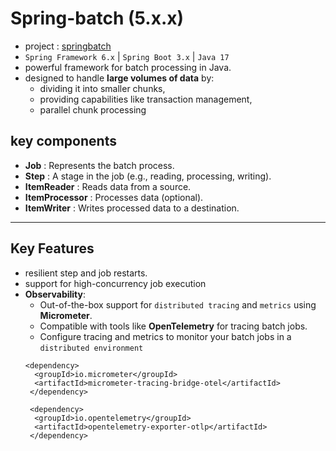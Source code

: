 # Spring-batch (5.x.x)
- project : [springbatch](..%2Fsrc%2Fmain%2Fjava%2Fcom%2Flekhraj%2Fjava%2Fspring%2Fspringbatch)
- `Spring Framework 6.x` | `Spring Boot 3.x` | `Java 17`
- powerful framework for batch processing in Java.
- designed to handle **large volumes of data** by:
    - dividing it into smaller chunks,
    - providing capabilities like transaction management,
    - parallel chunk processing

## key components
- **Job**     : Represents the batch process.
- **Step**    : A stage in the job (e.g., reading, processing, writing).
- **ItemReader** : Reads data from a source.
- **ItemProcessor** : Processes data (optional).
- **ItemWriter** : Writes processed data to a destination.

---
## Key Features
- resilient step and job restarts.
- support for high-concurrency job execution
- **Observability**:
    - Out-of-the-box support for `distributed tracing` and `metrics` using **Micrometer**.
    - Compatible with tools like **OpenTelemetry** for tracing batch jobs.
    - Configure tracing and metrics to monitor your batch jobs in a `distributed environment`
  ```
  <dependency>
    <groupId>io.micrometer</groupId>
    <artifactId>micrometer-tracing-bridge-otel</artifactId>
   </dependency>
  
   <dependency>
    <groupId>io.opentelemetry</groupId>
    <artifactId>opentelemetry-exporter-otlp</artifactId>
   </dependency>

  ```